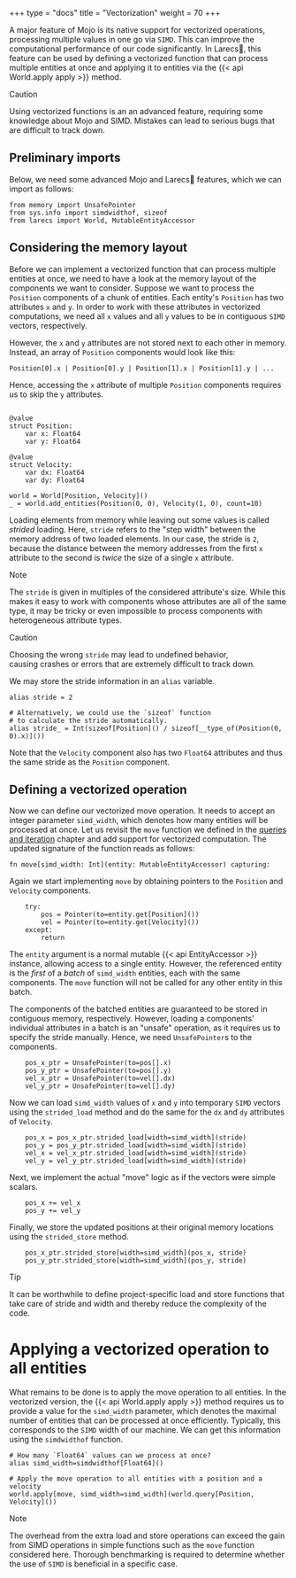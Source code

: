 
+++
type = "docs"
title = "Vectorization"
weight = 70
+++

A major feature of Mojo is its native support for
vectorized operations, processing multiple values in 
one go via `SIMD`. This can improve
the computational performance of our code significantly.
In Larecs🌲, this feature can be used by defining
a vectorized function that can process multiple entities at once
and applying it to entities via the {{< api World.apply apply >}}
method.

> [!Caution]
> Using vectorized functions is an an advanced feature, 
> requiring some knowledge about Mojo and SIMD. Mistakes
> can lead to serious bugs that are difficult to track down.


## Preliminary imports

Below, we need some advanced Mojo and 
Larecs🌲 features, which we can import as follows:

```mojo {doctest="guide_simd_apply" global=true}
from memory import UnsafePointer
from sys.info import simdwidthof, sizeof
from larecs import World, MutableEntityAccessor
```

## Considering the memory layout

Before we can implement a vectorized function that can process 
multiple entities at once, we need to have a look at
the memory layout of the components
we want to consider. Suppose we want to process the 
`Position` components of a chunk of entities. Each entity's
`Position` has two attributes `x` and `y`. In order to work with these 
attributes in vectorized computations, we need all `x` values 
and all `y` values to be in contiguous `SIMD` vectors, respectively.

However, the `x` and `y` attributes are not stored next to each other
in memory. Instead, an array of `Position` components would look like this:

```
Position[0].x | Position[0].y | Position[1].x | Position[1].y | ...
```

Hence, accessing the `x` attribute of multiple `Position` components
requires us to skip the `y` attributes.

```mojo {doctest="guide_simd_apply" global=true hide=true}

@value
struct Position:
    var x: Float64
    var y: Float64

@value
struct Velocity:
    var dx: Float64
    var dy: Float64
```

```mojo {doctest="guide_simd_apply" hide=true}
world = World[Position, Velocity]()
_ = world.add_entities(Position(0, 0), Velocity(1, 0), count=10)
```

Loading elements from memory while leaving out some values
is called *strided* loading. Here, `stride` refers to the 
"step width" between the memory address of two loaded elements.
In our case, the stride is `2`, because the distance between the
memory addresses from the first `x` attribute to the second
is *twice* the size of a single `x` attribute.

> [!Note]
> The `stride` is given in multiples of the
> considered attribute's size. While this makes it easy
> to work with components whose attributes are all of the same type, 
> it may be tricky or even impossible to process components
> with heterogeneous attribute types. 

> [!Caution]
> Choosing the wrong `stride` may lead to undefined behavior,  
> causing crashes or errors that are extremely difficult to track down. 

We may store the stride information in an `alias` variable.

```mojo {doctest="guide_simd_apply"}
alias stride = 2

# Alternatively, we could use the `sizeof` function
# to calculate the stride automatically.
alias stride_ = Int(sizeof[Position]() / sizeof[__type_of(Position(0, 0).x)]())
```

Note that the `Velocity` component also has two `Float64` 
attributes and thus the same stride as the `Position`
component.  

## Defining a vectorized operation

Now we can define our vectorized move operation.
It needs to accept an integer parameter `simd_width`,
which denotes how many entities will be processed at once.
Let us revisit the `move` function we defined in the
[queries and iteration](../queries_iteration#applying-functions-to-entities-in-queries) 
chapter and add support for vectorized computation. The 
updated signature of the function reads as follows:

```mojo {doctest="guide_simd_apply"}
fn move[simd_width: Int](entity: MutableEntityAccessor) capturing:
```

Again we start implementing `move` by obtaining pointers 
to the `Position` and `Velocity` components. 

```mojo {doctest="guide_simd_apply"}
    try:
        pos = Pointer(to=entity.get[Position]())
        vel = Pointer(to=entity.get[Velocity]())
    except:
        return
```

The `entity` argument is a normal mutable
{{< api EntityAccessor >}} instance, allowing
access to a single entity. However, the referenced entity
is the *first* of a *batch* of `simd_width` entities, each with
the same components. The `move` function will not be
called for any other entity in this batch.

The components of the batched entities are guaranteed 
to be stored in contiguous memory, respectively. 
However, loading a components' individual
attributes in a batch is an "unsafe" operation, as it requires
us to specify the stride manually.
Hence, we need `UnsafePointer`s to the components.

```mojo {doctest="guide_simd_apply"}
    pos_x_ptr = UnsafePointer(to=pos[].x)
    pos_y_ptr = UnsafePointer(to=pos[].y)
    vel_x_ptr = UnsafePointer(to=vel[].dx)
    vel_y_ptr = UnsafePointer(to=vel[].dy)
```

Now we can load `simd_width` values of `x` and `y`
into temporary `SIMD` vectors using the `strided_load` method
and do the same for the `dx` and `dy` attributes of `Velocity`.

```mojo {doctest="guide_simd_apply"}
    pos_x = pos_x_ptr.strided_load[width=simd_width](stride)
    pos_y = pos_y_ptr.strided_load[width=simd_width](stride)
    vel_x = vel_x_ptr.strided_load[width=simd_width](stride)
    vel_y = vel_y_ptr.strided_load[width=simd_width](stride)
```
    
Next, we implement the actual "move" logic as if the 
vectors were simple scalars.

```mojo {doctest="guide_simd_apply"}
    pos_x += vel_x
    pos_y += vel_y
```

Finally, we store the updated positions at their original
memory locations using the `strided_store` method.

```mojo {doctest="guide_simd_apply"}
    pos_x_ptr.strided_store[width=simd_width](pos_x, stride)
    pos_y_ptr.strided_store[width=simd_width](pos_y, stride)
```

> [!Tip]
> It can be worthwhile to define project-specific load and store 
> functions that take care of stride and width and
> thereby reduce the complexity of the code. 

# Applying a vectorized operation to all entities

What remains to be done is to apply the move operation to all entities.
In the vectorized version, the {{< api World.apply apply >}} method
requires us to provide a value for the `simd_width` parameter, which 
denotes the maximal number of entities that can be processed
at once efficiently. Typically, this corresponds to the `SIMD` width of our machine.
We can get this information using the `simdwidthof` function.

```mojo {doctest="guide_simd_apply"}
# How many `Float64` values can we process at once?
alias simd_width=simdwidthof[Float64]()

# Apply the move operation to all entities with a position and a velocity
world.apply[move, simd_width=simd_width](world.query[Position, Velocity]())
```

> [!Note]
> The overhead from
> the extra load and store operations can exceed the gain 
> from SIMD operations in simple functions such as the `move` 
> function considered here. Thorough benchmarking is required to
> determine whether the use of `SIMD` is beneficial in a specific
> case.